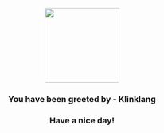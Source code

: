 <p align="center">
            <img src="https://raw.githubusercontent.com/PokeAPI/sprites/master/sprites/pokemon/601.png" width="150" height="150">
          </p>
          <h3 align="center">You have been greeted by - <b>Klinklang</b></h3>
          <h3 align="center">Have a nice day!</h3>
        